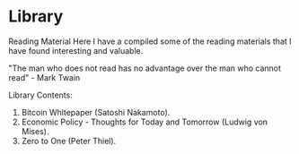 # Library
Reading Material
Here I have a compiled some of the reading materials that I have found interesting and valuable.

"The man who does not read has no advantage over the man who cannot read"
                                                                  - Mark Twain

Library Contents:
1. Bitcoin Whitepaper (Satoshi Nakamoto).
2. Economic Policy - Thoughts for Today and Tomorrow (Ludwig von Mises).
3. Zero to One (Peter Thiel).
